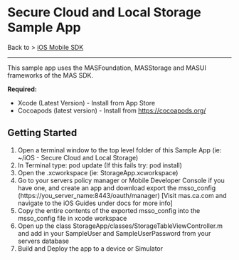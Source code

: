 # Secure Cloud and Local Storage Sample App
Back to > [iOS Mobile SDK](https://github.com/CAAPIM/iOS-MAS-SDK)
<hr/>
This sample app uses the MASFoundation, MASStorage and MASUI frameworks of the MAS SDK.

**Required:**
* Xcode (Latest Version) - Install from App Store
* Cocoapods (latest version) - Install from https://cocoapods.org/

## Getting Started
1. Open a terminal window to the top level folder of this Sample App (ie: ~/iOS - Secure Cloud and Local Storage)
2. In Terminal type: pod update    (If this fails try: pod install)
3. Open the .xcworkspace (ie: StorageApp.xcworkspace)
4. Go to your servers policy manager or Mobile Developer Console if you have one, and create an app and download export the msso_config (https://you_server_name:8443/oauth/manager) [Visit mas.ca.com and navigate to the iOS Guides under docs for more info]
5. Copy the entire contents of the exported msso_config into the msso_config file in xcode workspace
6. Open up the class StorageApp/classes/StorageTableViewController.m and add in your SampleUser and SampleUserPassword from your servers database
7. Build and Deploy the app to a device or Simulator

